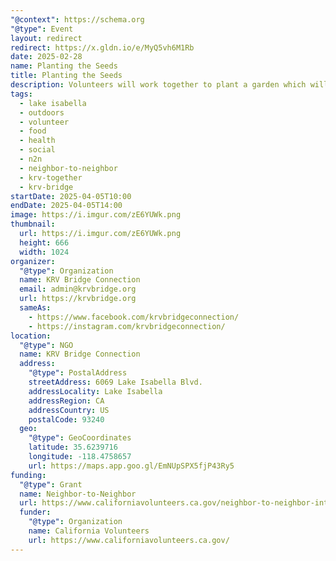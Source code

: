 ```yaml
---
"@context": https://schema.org
"@type": Event
layout: redirect
redirect: https://x.gldn.io/e/MyQ5vh6M1Rb
date: 2025-02-28
name: Planting the Seeds
title: Planting the Seeds
description: Volunteers will work together to plant a garden which will help feed the residents of the Kern River Valley
tags:
  - lake isabella
  - outdoors
  - volunteer
  - food
  - health
  - social
  - n2n
  - neighbor-to-neighbor
  - krv-together
  - krv-bridge
startDate: 2025-04-05T10:00
endDate: 2025-04-05T14:00
image: https://i.imgur.com/zE6YUWk.png
thumbnail:
  url: https://i.imgur.com/zE6YUWk.png
  height: 666
  width: 1024
organizer:
  "@type": Organization
  name: KRV Bridge Connection
  email: admin@krvbridge.org
  url: https://krvbridge.org
  sameAs:
    - https://www.facebook.com/krvbridgeconnection/
    - https://instagram.com/krvbridgeconnection/
location:
  "@type": NGO
  name: KRV Bridge Connection
  address:
    "@type": PostalAddress
    streetAddress: 6069 Lake Isabella Blvd.
    addressLocality: Lake Isabella
    addressRegion: CA
    addressCountry: US
    postalCode: 93240
  geo:
    "@type": GeoCoordinates
    latitude: 35.6239716
    longitude: -118.4758657
    url: https://maps.app.goo.gl/EmNUpSPX5fjP43Ry5
funding:
  "@type": Grant
  name: Neighbor-to-Neighbor
  url: https://www.californiavolunteers.ca.gov/neighbor-to-neighbor-interest/
  funder:
    "@type": Organization
    name: California Volunteers
    url: https://www.californiavolunteers.ca.gov/
---
```

